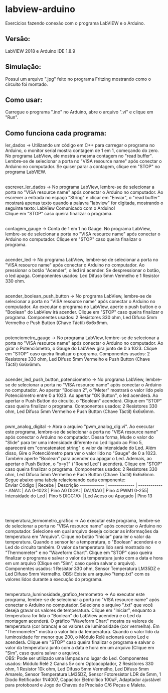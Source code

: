 # labview-arduino
Exercícios fazendo conexão com o programa LabVIEW e o Arduino.


## Versão: <br>
LabVIEW 2018 e Arduino IDE 1.8.9

## Simulação: <br>
Possui um arquivo ".jpg" feito no programa Fritzing mostrando como o circuito foi montado. 

## Como usar: <br>
Carregue o programa ".ino" no Arduino, abre o arquivo ".vi" e clique em "Run".  


## Como funciona cada programa: <br>

ler_dados -> Utilizando um código em C++ para carregar o programa no Arduino, o monitor serial mostra contagem de 1 em 1, começando do zero. No programa LabView, ele mostra a mesma contagem no "read buffer". Lembre-se de selecionar a porta no "VISA resource name" após conectar o Arduino no computador. Se quiser parar a contagem, clique em "STOP" no programa LabVIEW. <br> <br>

escrever_ler_dados -> No programa LabView, lembre-se de selecionar a porta no "VISA resource name" após conectar o Arduino no computador. Ao escrever a entrada no espaço "String" e clicar em "Enviar", o "read buffer" mostrará apenas texto quando a palavra "labview" for digitada, mostrando o seguinte texto: LabView Comunicado com o Arduino! <br>
Clique em "STOP" caso queira finalizar o programa. <br> <br>


contagem_gauge -> Conta de 1 em 1 no Gauge. No programa LabView, lembre-se de selecionar a porta no "VISA resource name" após conectar o Arduino no computador. Clique em "STOP" caso queira finalizar o programa. <br> <br> 

acender_led -> No programa LabView, lembre-se de selecionar a porta no "VISA resource name" após conectar o Arduino no computador. Ao pressionar o botão "Acender", o led irá acender. Se despressionar o botão, o led apaga. Componentes usados: Led Difuso 5mm Vermelho e 1 Resistor 330 ohm.  <br> <br>

acender_boolean_push_button -> No programa LabView, lembre-se de selecionar a porta no "VISA resource name" após conectar o Arduino no computador. Ao executar o programa no LabView, aperte o push button e o "Boolean" do LabView irá acender. Clique em "STOP" caso queira finalizar o programa. Componentes usados: 2 Resistores 330 ohm, Led Difuso 5mm Vermelho e Push Button (Chave Táctil) 6x6x6mm. <br> <br>

potenciometro_gauge -> No programa LabView, lembre-se de selecionar a porta no "VISA resource name" após conectar o Arduino no computador. Ao girar o Potenciômetro, o Gauge do LabView gira junto de 0 a 1023. Clique em "STOP" caso queira finalizar o programa. Componentes usados: 2 Resistores 330 ohm, Led Difuso 5mm Vermelho e Push Button (Chave Táctil) 6x6x6mm. <br> <br>

acender_led_push_button_potenciometro -> No programa LabView, lembre-se de selecionar a porta no "VISA resource name" após conectar o Arduino no computador. Ao apertar "Boolean 2", o "Meter" mostrará o valor lido pelo Potenciômetro entre 0 a 1023. Ao apertar "OK Button", o led acenderá. Ao apertar o Push Button do circuito, o "Boolean" acenderá. Clique em "STOP" caso queira finalizar o programa. Componentes usados: 2 Resistores 330 ohm, Led Difuso 5mm Vermelho e Push Button (Chave Táctil) 6x6x6mm.  <br> <br>

pwm_analog_digital -> Abra o arquivo "pwm_analog_dig.vi". Ao executar este programa, lembre-se de selecionar a porta no "VISA resource name" após conectar o Arduino no computador. Dessa forma, Mude o valor do "Slide" para ter uma intensidade diferente no Led ligado ao Pino 5, aparecerá em "concatenated string" o valor da intensidade do Led. Além disso, Gire o Potenciômetro para ver o valor lido no "Gauge" de 0 a 1023. Também aperte "Boolean" para acender ou apagar o Led. Ademais, ao apertar o Push Button, o  "x=y?" ("Round Led") acenderá. Clique em "STOP" caso queira finalizar o programa. Componentes usados: 2 Resistores 330 ohm, Led Difuso 5mm Vermelho e Push Button (Chave Táctil) 6x6x6mm. Segue abaixo uma tabela relacionando cada componente: <br>
Enviar Código | Recebe | Descrição
------------ | ------------- | -------------
ANA1: | AA 0-1023 | Pino A0
DIGA: | DA1/DA0 | Pino 4
PWM1 0-255| Intensidade do Led | Pino 5
DIGC1/0: | Led Aceso ou Apagado | Pino 13

<br> <br>

temperatura_termometro_grafico -> Ao executar este programa, lembre-se de selecionar a porta no "VISA resource name" após conectar o Arduino no computador. Selecione em qual arquivo deseja colocar as informações da temperatura em "Arquivo". Clique no botão "Iniciar" para ler o valor da temperatura. Quando o sensor ler a temperatura, o "Boolean" acenderá e o Led do circuito também. O valor da temperatura lido será mostrado no "Thermometer" e no "Waveform Chart". Clique em "STOP" caso queira finalizar o programa e salvar o valor da temperatura junto com a data e hora em um arquivo (Clique em "Sim", caso queira salvar o arquivo). Componentes usados: 1 Resistor 330 ohm, Sensor Temperatura LM35DZ e Led Difuso 5mm Vermelho. 
OBS: Existe um arquivo "temp.txt" com os valores lidos durante a execução do programa. <br> <br>


temperatura_luminosidade_grafico_termometro ->  Ao executar este programa, lembre-se de selecionar a porta no "VISA resource name" após conectar o Arduino no computador. Selecione o arquivo ".txt" que você deseja gravar os valores de temperatura. Clique em "Iniciar", enquanto a temperatura for lida o "Boolean" do LabView acenderá e o Led da montagem acenderá. O gráfico "Waveform Chart" mostra os valores de temperatura (cor branca) e os valores de luminosidade (cor vermelha). Em "Thermometer" mostra o valor lido da temperatura. Quando o valor lido da luminosidade for menor que 200, o Módulo Relé acionará outro Led e acenderá. Clique em "STOP" caso queira finalizar o programa e salvar o valor da temperatura junto com a data e hora em um arquivo (Clique em "Sim", caso queira salvar o arquivo). <br>
OBS: Pode ser utilizado uma lâmpada no lugar do Led. Componentes usados: Módulo Relé 2 Canais 5v com Optoacoplador, 2 Resistores 330 ohm, 1 Resistor 10k ohm, Led Difuso 5mm Vermelho, Led Difuso 5mm Amarelo, Sensor Temperatura LM35DZ, Sensor Fotoresistor LDR de 5mm, 1 Diodo Retificador 1N4007, Capacitor Eletrolítico 100uF, Adaptador ajustável para protoboard e Jogo de Chaves de Precisão C/6 Peças e Maleta.   <br> <br>
